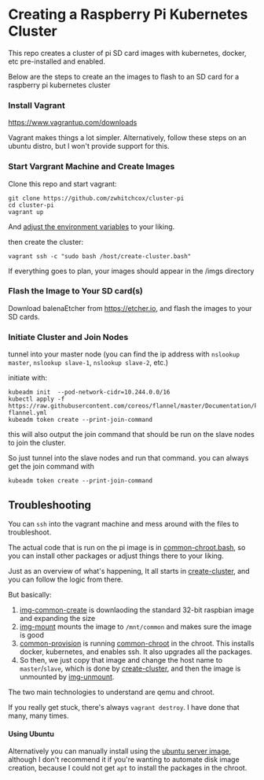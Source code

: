 # Creating a Raspberry Pi Kubernetes Cluster

This repo creates a cluster of pi SD card images with kubernetes, docker, etc pre-installed and enabled.

Below are the steps to create an the images to flash to an SD card for a raspberry pi kubernetes cluster

### Install Vagrant

https://www.vagrantup.com/downloads

Vagrant makes things a lot simpler. Alternatively, follow these steps on an ubuntu distro, but I won't provide support for this.


### Start Vargrant Machine and Create Images

Clone this repo and start vagrant:

```shell
git clone https://github.com/zwhitchcox/cluster-pi
cd cluster-pi
vagrant up
```

And [adjust the environment variables](/env) to your liking. 

then create the cluster:

```shell
vagrant ssh -c "sudo bash /host/create-cluster.bash"
```

If everything goes to plan, your images should appear in the /imgs directory

### Flash the Image to Your SD card(s)

Download balenaEtcher from https://etcher.io, and flash the images to your SD cards.

### Initiate Cluster and Join Nodes

tunnel into your master node (you can find the ip address with `nslookup master`, `nslookup slave-1`, `nslookup slave-2`, etc.)

initiate with:

```shell
kubeadm init  --pod-network-cidr=10.244.0.0/16
kubectl apply -f https://raw.githubusercontent.com/coreos/flannel/master/Documentation/kube-flannel.yml
kubeadm token create --print-join-command
```

this will also output the join command that should be run on the slave nodes to join the cluster.

So just tunnel into the slave nodes and run that command. you can always get the join command with

```shell
kubeadm token create --print-join-command
```


## Troubleshooting

You can `ssh` into the vagrant machine and mess around with the files to troubleshoot.

The actual code that is run on the pi image is in [common-chroot.bash](/common-chroot.bash), so you can install other packages or adjust things there to your liking.

Just as an overview of what's happening, It all starts in [create-cluster](/create-cluster.bash), and you can follow the logic from there. 

But basically:

1. [img-common-create](/img-common-create.bash) is downlaoding the standard 32-bit raspbian image and expanding the size
2. [img-mount](/img-mount.bash) mounts the image to `/mnt/common` and makes sure the image is good
3. [common-provision](/common-provision.bash) is running [common-chroot](/common-chroot.bash) in the chroot. This installs docker, kubernetes, and enables ssh. It also upgrades all the packages.
4. So then, we just copy that image and change the host name to `master`/`slave`, which is done by [create-cluster](/create-cluster.bash), and then the image is unmounted by [img-unmount](/img-umount.bash).

The two main technologies to understand are qemu and chroot.

If you really get stuck, there's always `vagrant destroy`. I have done that many, many times.

#### Using Ubuntu

Alternatively you can manually install using the [ubuntu server image](/ubuntu-64), although I don't recommend it if you're wanting to automate disk image creation, because I could not get `apt` to install the packages in the chroot.